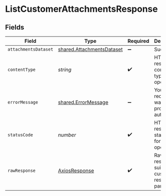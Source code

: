 # ListCustomerAttachmentsResponse


## Fields

| Field                                                                         | Type                                                                          | Required                                                                      | Description                                                                   |
| ----------------------------------------------------------------------------- | ----------------------------------------------------------------------------- | ----------------------------------------------------------------------------- | ----------------------------------------------------------------------------- |
| `attachmentsDataset`                                                          | [shared.AttachmentsDataset](../../../sdk/models/shared/attachmentsdataset.md) | :heavy_minus_sign:                                                            | Success                                                                       |
| `contentType`                                                                 | *string*                                                                      | :heavy_check_mark:                                                            | HTTP response content type for this operation                                 |
| `errorMessage`                                                                | [shared.ErrorMessage](../../../sdk/models/shared/errormessage.md)             | :heavy_minus_sign:                                                            | Your API request was not properly authorized.                                 |
| `statusCode`                                                                  | *number*                                                                      | :heavy_check_mark:                                                            | HTTP response status code for this operation                                  |
| `rawResponse`                                                                 | [AxiosResponse](https://axios-http.com/docs/res_schema)                       | :heavy_check_mark:                                                            | Raw HTTP response; suitable for custom response parsing                       |